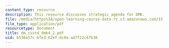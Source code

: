 ```yaml
---
content_type: resource
description: This resource discusses strategic agenda for DMK.
file: /media/https%3A/open-learning-course-data-rc.s3.amazonaws.com/15-904-strategic-management-ii-fall-2005/b536e57cbfe362efdc0aa47f22c67b38_dm_csstd_dmk4_2.pdf
file_type: application/pdf
resourcetype: Document
title: dm_csstd_dmk4_2.pdf
uid: b536e57c-bfe3-62ef-dc0a-a47f22c67b38
---
```

